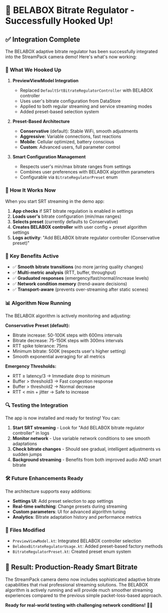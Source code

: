 # 🎉 BELABOX Bitrate Regulator - Successfully Hooked Up!

## ✅ **Integration Complete**

The BELABOX adaptive bitrate regulator has been successfully integrated into the StreamPack camera demo! Here's what's now working:

### 🔧 **What We Hooked Up**

1. **PreviewViewModel Integration**

   - Replaced `DefaultSrtBitrateRegulatorController` with BELABOX controller
   - Uses user's bitrate configuration from DataStore
   - Applied to both regular streaming and service streaming modes
   - Added preset-based selection system

2. **Preset-Based Architecture**

   - **Conservative** (default): Stable WiFi, smooth adjustments
   - **Aggressive**: Variable connections, fast reactions
   - **Mobile**: Cellular optimized, battery conscious
   - **Custom**: Advanced users, full parameter control

3. **Smart Configuration Management**
   - Respects user's min/max bitrate ranges from settings
   - Combines user preferences with BELABOX algorithm parameters
   - Configurable via `BitrateRegulatorPreset` enum

### 📱 **How It Works Now**

When you start SRT streaming in the demo app:

1. **App checks** if SRT bitrate regulation is enabled in settings
2. **Loads user's** bitrate configuration (min/max ranges)
3. **Selects preset** (currently defaults to Conservative)
4. **Creates BELABOX controller** with user config + preset algorithm settings
5. **Logs activity**: "Add BELABOX bitrate regulator controller (Conservative preset)"

### 🎯 **Key Benefits Active**

- ✅ **Smooth bitrate transitions** (no more jarring quality changes)
- ✅ **Multi-metric analysis** (RTT, buffer, throughput)
- ✅ **Graduated responses** (emergency/fast/normal/increase levels)
- ✅ **Network condition memory** (trend-aware decisions)
- ✅ **Transport-aware** (prevents over-streaming after static scenes)

### 📊 **Algorithm Now Running**

The BELABOX algorithm is actively monitoring and adjusting:

**Conservative Preset (default):**

- Bitrate increase: 50-100K steps with 600ms intervals
- Bitrate decrease: 75-150K steps with 300ms intervals
- RTT spike tolerance: 75ms
- Minimum bitrate: 500K (respects user's higher setting)
- Smooth exponential averaging for all metrics

**Emergency Thresholds:**

- RTT ≥ latency/3 → Immediate drop to minimum
- Buffer > threshold3 → Fast congestion response
- Buffer > threshold2 → Normal decrease
- RTT < min + jitter → Safe to increase

### 🔍 **Testing the Integration**

The app is now installed and ready for testing! You can:

1. **Start SRT streaming** - Look for "Add BELABOX bitrate regulator controller" in logs
2. **Monitor network** - Use variable network conditions to see smooth adaptations
3. **Check bitrate changes** - Should see gradual, intelligent adjustments vs sudden jumps
4. **Background streaming** - Benefits from both improved audio AND smart bitrate

### 🛠 **Future Enhancements Ready**

The architecture supports easy additions:

- **Settings UI**: Add preset selection to app settings
- **Real-time switching**: Change presets during streaming
- **Custom parameters**: UI for advanced algorithm tuning
- **Analytics**: Bitrate adaptation history and performance metrics

### 📝 **Files Modified**

- `PreviewViewModel.kt`: Integrated BELABOX controller selection
- `BelaboxBitrateRegulatorUsage.kt`: Added preset-based factory methods
- `BitrateRegulatorPreset.kt`: Created preset enum system

## 🎊 **Result: Production-Ready Smart Bitrate**

The StreamPack camera demo now includes sophisticated adaptive bitrate capabilities that rival professional streaming solutions. The BELABOX algorithm is actively running and will provide much smoother streaming experiences compared to the previous simple packet-loss-based approach.

**Ready for real-world testing with challenging network conditions!** 📡✨
